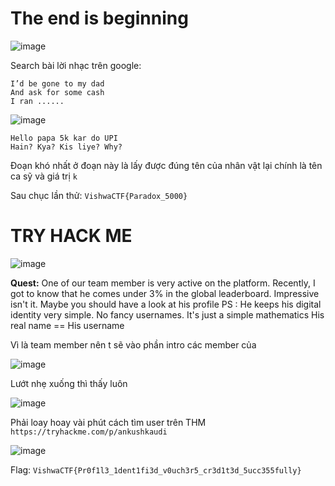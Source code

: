 # The end is beginning

![image](https://github.com/vanniichan/CTF-WriteUp/assets/112863484/7fc4e2ea-76c4-4f1a-bf0f-2b8e051b13fd)

Search bài lời nhạc trên google: 
 ```
I’d be gone to my dad 
And ask for some cash 
I ran ......
```

![image](https://github.com/vanniichan/CTF-WriteUp/assets/112863484/09644308-472b-4526-962d-7caeb91d9f41)

```
Hello papa 5k kar do UPI
Hain? Kya? Kis liye? Why?
```
Đoạn khó nhất ở đoạn này là lấy được đúng tên của nhân vật lại chính là tên ca sỹ và giá trị `k` 

Sau chục lần thử: `VishwaCTF{Paradox_5000}`

# TRY HACK ME

![image](https://github.com/vanniichan/CTF-WriteUp/assets/112863484/37fbb320-1609-428d-9e9e-52ffd9ced510)

**Quest:** One of our team member is very active on the platform. Recently, I got to know that he comes under 3% in the global leaderboard. Impressive isn't it.
Maybe you should have a look at his profile
PS : He keeps his digital identity very simple. No fancy usernames. It's just a simple mathematics
His real name == His username

Vì là team member nên t sẽ vào phần intro các member của 

![image](https://github.com/vanniichan/CTF-WriteUp/assets/112863484/236fe1fd-c5b1-4b50-bb4a-2458f4dca4d9)

Lướt nhẹ xuống thì thấy luôn 

![image](https://github.com/vanniichan/CTF-WriteUp/assets/112863484/c8561691-d669-41db-9c0a-028b6d7d7dfe)

Phải loay hoay vài phút cách tìm user trên THM `https://tryhackme.com/p/ankushkaudi`

![image](https://github.com/vanniichan/CTF-WriteUp/assets/112863484/5e2a2506-ed56-4ed6-8de8-5c136555a483)

Flag: `VishwaCTF{Pr0f1l3_1dent1fi3d_v0uch3r5_cr3d1t3d_5ucc355fully}`


